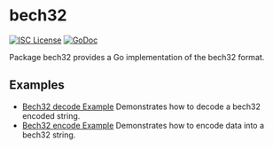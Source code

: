 bech32
==========

[![ISC License](http://img.shields.io/badge/license-ISC-blue.svg)](https://choosealicense.com/licenses/isc/)
[![GoDoc](https://godoc.org/github.com/kalibriumnet/kalibrium/util/bech32?status.png)](http://godoc.org/github.com/kalibriumnet/kalibrium/util/bech32)

Package bech32 provides a Go implementation of the bech32 format.

## Examples

* [Bech32 decode Example](http://godoc.org/github.com/kalibriumnet/kalibrium/util/bech32#example-Bech32Decode)
  Demonstrates how to decode a bech32 encoded string.
* [Bech32 encode Example](http://godoc.org/github.com/kalibriumnet/kalibrium/util/bech32#example-BechEncode)
  Demonstrates how to encode data into a bech32 string.

